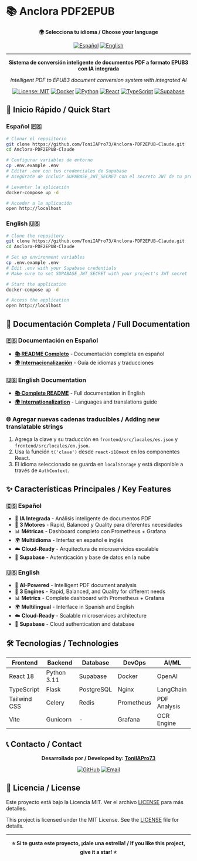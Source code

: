 # 📚 Anclora PDF2EPUB

<div align="center">

**🌍 Selecciona tu idioma / Choose your language**

[![Español](https://img.shields.io/badge/🇪🇸-Español-red?style=for-the-badge)](README.es.md)
[![English](https://img.shields.io/badge/🇺🇸-English-blue?style=for-the-badge)](README.en.md)

---

**Sistema de conversión inteligente de documentos PDF a formato EPUB3 con IA integrada**

*Intelligent PDF to EPUB3 document conversion system with integrated AI*

[![License: MIT](https://img.shields.io/badge/License-MIT-yellow.svg)](https://opensource.org/licenses/MIT)
[![Docker](https://img.shields.io/badge/Docker-Ready-blue.svg)](https://www.docker.com/)
[![Python](https://img.shields.io/badge/Python-3.11+-green.svg)](https://www.python.org/)
[![React](https://img.shields.io/badge/React-18.2+-blue.svg)](https://reactjs.org/)
[![TypeScript](https://img.shields.io/badge/TypeScript-5.2+-blue.svg)](https://www.typescriptlang.org/)
[![Supabase](https://img.shields.io/badge/Supabase-Database-green.svg)](https://supabase.com/)

</div>

## 🚀 Inicio Rápido / Quick Start

### Español 🇪🇸
```bash
# Clonar el repositorio
git clone https://github.com/ToniIAPro73/Anclora-PDF2EPUB-Claude.git
cd Anclora-PDF2EPUB-Claude

# Configurar variables de entorno
cp .env.example .env
# Editar .env con tus credenciales de Supabase
# Asegúrate de incluir SUPABASE_JWT_SECRET con el secreto JWT de tu proyecto

# Levantar la aplicación
docker-compose up -d

# Acceder a la aplicación
open http://localhost
```

### English 🇺🇸
```bash
# Clone the repository
git clone https://github.com/ToniIAPro73/Anclora-PDF2EPUB-Claude.git
cd Anclora-PDF2EPUB-Claude

# Set up environment variables
cp .env.example .env
# Edit .env with your Supabase credentials
# Make sure to set SUPABASE_JWT_SECRET with your project's JWT secret

# Start the application
docker-compose up -d

# Access the application
open http://localhost
```

## 📖 Documentación Completa / Full Documentation

### 🇪🇸 Documentación en Español
- **[📚 README Completo](README.es.md)** - Documentación completa en español
- **[🌍 Internacionalización](INTERNATIONALIZATION.md)** - Guía de idiomas y traducciones

### 🇺🇸 English Documentation
- **[📚 Complete README](README.en.md)** - Full documentation in English
- **[🌍 Internationalization](INTERNATIONALIZATION.md)** - Languages and translations guide

### 🌐 Agregar nuevas cadenas traducibles / Adding new translatable strings
1. Agrega la clave y su traducción en `frontend/src/locales/es.json` y `frontend/src/locales/en.json`.
2. Usa la función `t('clave')` desde `react-i18next` en los componentes React.
3. El idioma seleccionado se guarda en `localStorage` y está disponible a través de `AuthContext`.

## ✨ Características Principales / Key Features

### 🇪🇸 Español
- 🧠 **IA Integrada** - Análisis inteligente de documentos PDF
- 🚀 **3 Motores** - Rapid, Balanced y Quality para diferentes necesidades
- 📊 **Métricas** - Dashboard completo con Prometheus + Grafana
- 🌍 **Multiidioma** - Interfaz en español e inglés
- ☁️ **Cloud-Ready** - Arquitectura de microservicios escalable
- 🔐 **Supabase** - Autenticación y base de datos en la nube

### 🇺🇸 English
- 🧠 **AI-Powered** - Intelligent PDF document analysis
- 🚀 **3 Engines** - Rapid, Balanced, and Quality for different needs
- 📊 **Metrics** - Complete dashboard with Prometheus + Grafana
- 🌍 **Multilingual** - Interface in Spanish and English
- ☁️ **Cloud-Ready** - Scalable microservices architecture
- 🔐 **Supabase** - Cloud authentication and database

## 🛠️ Tecnologías / Technologies

<div align="center">

| Frontend | Backend | Database | DevOps | AI/ML |
|----------|---------|----------|--------|-------|
| React 18 | Python 3.11 | Supabase | Docker | OpenAI |
| TypeScript | Flask | PostgreSQL | Nginx | LangChain |
| Tailwind CSS | Celery | Redis | Prometheus | PDF Analysis |
| Vite | Gunicorn | - | Grafana | OCR Engine |

</div>

## 📞 Contacto / Contact

<div align="center">

**Desarrollado por / Developed by: [ToniIAPro73](https://github.com/ToniIAPro73)**

[![GitHub](https://img.shields.io/badge/GitHub-ToniIAPro73-black?style=flat&logo=github)](https://github.com/ToniIAPro73)
[![Email](https://img.shields.io/badge/Email-supertoniia@gmail.com-red?style=flat&logo=gmail)](mailto:supertoniia@gmail.com)

</div>

## 📄 Licencia / License

Este proyecto está bajo la Licencia MIT. Ver el archivo [LICENSE](LICENSE) para más detalles.

This project is licensed under the MIT License. See the [LICENSE](LICENSE) file for details.

---

<div align="center">

**⭐ Si te gusta este proyecto, ¡dale una estrella! / If you like this project, give it a star! ⭐**

</div>
